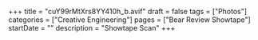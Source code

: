 +++
title = "cuY99rMtXrs8YY410h_b.avif"
draft = false
tags = ["Photos"]
categories = ["Creative Engineering"]
pages = ["Bear Review Showtape"]
startDate = ""
description = "Showtape Scan"
+++

